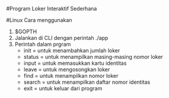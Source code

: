 #Program Loker Interaktif Sederhana

#Linux
Cara menggunakan
1. $GOPTH
2. Jalankan di CLI dengan perintah ./app
3. Perintah dalam prgram
    - init = untuk menambahkan jumlah loker
    - status = untuk menampilkan masing-masing nomor loker
    - input = untuk memasukkan kartu identitas
    - leave = untuk mengosongkan loker
    - find = untuk menampilkan nomor loker
    - search = untuk menampilkan daftar nomor identitas
    - exit = untuk keluar dari program


